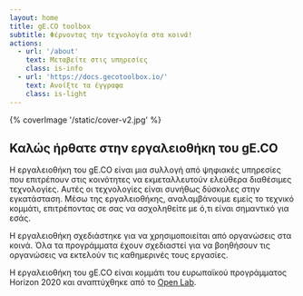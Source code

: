 ```yaml
---
layout: home
title: gE.CO toolbox
subtitle: Φέρνοντας την τεχνολογία στα κοινά!
actions:
  - url: '/about'
    text: Μεταβείτε στις υπηρεσίες
    class: is-info
  - url: 'https://docs.gecotoolbox.io/'
    text: Ανοίξτε τα έγγραφα
    class: is-light
---
```


{% coverImage '/static/cover-v2.jpg' %}

## Καλώς ήρθατε στην εργαλειοθήκη του gE.CO

Η εργαλειοθήκη του gE.CO είναι μια συλλογή από ψηφιακές υπηρεσίες που επιτρέπουν στις κοινότητες να εκμεταλλευτούν ελεύθερα διαθέσιμες τεχνολογίες.
Αυτές οι τεχνολογίες είναι συνήθως δύσκολες στην εγκατάσταση.
Μέσω της εργαλειοθήκης, αναλαμβάνουμε εμείς το τεχνικό κομμάτι, επιτρέποντας σε σας να ασχοληθείτε με ό,τι είναι σημαντικό για εσάς.

Η εργαλειοθήκη σχεδιάστηκε για να χρησιμοποιείται από οργανώσεις στα κοινά.
Όλα τα προγράμματα έχουν σχεδιαστεί για να βοηθήσουν τις οργανώσεις να εκτελούν τις καθημερινές τους εργασίες.

Η εργαλειοθήκη του gE.CO είναι κομμάτι του ευρωπαϊκού προγράμματος Horizon 2020 και αναπτύχθηκε από το
[Open Lab](https://openlab.ncl.ac.uk).
